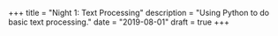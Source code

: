 +++
title = "Night 1: Text Processing"
description = "Using Python to do basic text processing."
date = "2019-08-01"
draft = true
+++
